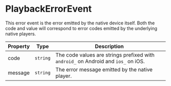 # PlaybackErrorEvent

This error event is the error emitted by the native device itself. Both
the code and value will correspond to error codes emitted by the underlying
native players.

| Property | Type     | Description |
|----------|----------|-------------|
| code     | `string` | The code values are strings prefixed with `android_` on Android and `ios_` on iOS. |
| message  | `string` | The error message emitted by the native player. |
